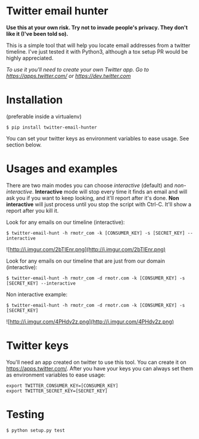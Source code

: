 # Twitter email hunter

**Use this at your own risk. Try not to invade people's privacy. They don't like it (I've been told so).**

This is a simple tool that will help you locate email addresses from a twitter timeline. I've just tested it with Python3, although a tox setup PR would be highly appreciated.

*To use it you'll need to create your own Twitter app. Go to https://apps.twitter.com/ or https://dev.twitter.com*


# Installation

(preferable inside a virtualenv)

    $ pip install twitter-email-hunter

You can set your twitter keys as environment variables to ease usage. See section below.

# Usages and examples

There are two main modes you can choose *interactive* (default) and *non-interactive*. **Interactive** mode will stop every time it finds an email and will ask you if you want to keep looking, and it'll report after it's done.
**Non interactive** will just process until you stop the script with Ctrl-C. It'll show a report after you kill it.

Look for any emails on our timeline (interactive):

    $ twitter-email-hunt -h rmotr_com -k [CONSUMER_KEY] -s [SECRET_KEY] --interactive

![http://i.imgur.com/2bTIEnr.png](http://i.imgur.com/2bTIEnr.png)

Look for any emails on our timeline that are just from our domain (interactive):

    $ twitter-email-hunt -h rmotr_com -d rmotr.com -k [CONSUMER_KEY] -s [SECRET_KEY] --interactive

Non interactive example:

    $ twitter-email-hunt -h rmotr_com -d rmotr.com -k [CONSUMER_KEY] -s [SECRET_KEY]

![http://i.imgur.com/4PHdv2z.png](http://i.imgur.com/4PHdv2z.png)

# Twitter keys

You'll need an app created on twitter to use this tool. You can create it on https://apps.twitter.com/. After you have your keys you can always set them as environment variables to ease usage:

    export TWITTER_CONSUMER_KEY=[CONSUMER_KEY]
    export TWITTER_SECRET_KEY=[SECRET_KEY]

# Testing

    $ python setup.py test

